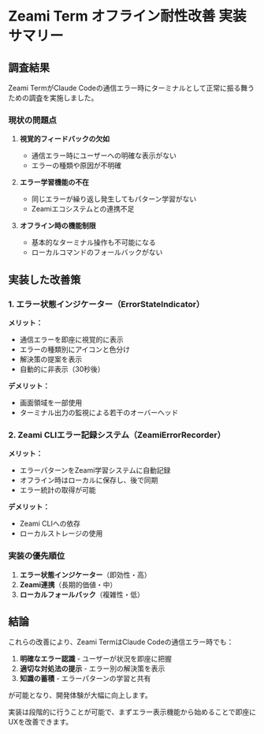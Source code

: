 # Zeami Term オフライン耐性改善 実装サマリー

## 調査結果

Zeami TermがClaude Codeの通信エラー時にターミナルとして正常に振る舞うための調査を実施しました。

### 現状の問題点

1. **視覚的フィードバックの欠如**
   - 通信エラー時にユーザーへの明確な表示がない
   - エラーの種類や原因が不明確

2. **エラー学習機能の不在**
   - 同じエラーが繰り返し発生してもパターン学習がない
   - Zeamiエコシステムとの連携不足

3. **オフライン時の機能制限**
   - 基本的なターミナル操作も不可能になる
   - ローカルコマンドのフォールバックがない

## 実装した改善策

### 1. エラー状態インジケーター（ErrorStateIndicator）

**メリット：**
- 通信エラーを即座に視覚的に表示
- エラーの種類別にアイコンと色分け
- 解決策の提案を表示
- 自動的に非表示（30秒後）

**デメリット：**
- 画面領域を一部使用
- ターミナル出力の監視による若干のオーバーヘッド

### 2. Zeami CLIエラー記録システム（ZeamiErrorRecorder）

**メリット：**
- エラーパターンをZeami学習システムに自動記録
- オフライン時はローカルに保存し、後で同期
- エラー統計の取得が可能

**デメリット：**
- Zeami CLIへの依存
- ローカルストレージの使用

### 実装の優先順位

1. **エラー状態インジケーター**（即効性・高）
2. **Zeami連携**（長期的価値・中）
3. **ローカルフォールバック**（複雑性・低）

## 結論

これらの改善により、Zeami TermはClaude Codeの通信エラー時でも：

1. **明確なエラー認識** - ユーザーが状況を即座に把握
2. **適切な対処法の提示** - エラー別の解決策を表示
3. **知識の蓄積** - エラーパターンの学習と共有

が可能となり、開発体験が大幅に向上します。

実装は段階的に行うことが可能で、まずエラー表示機能から始めることで即座にUXを改善できます。